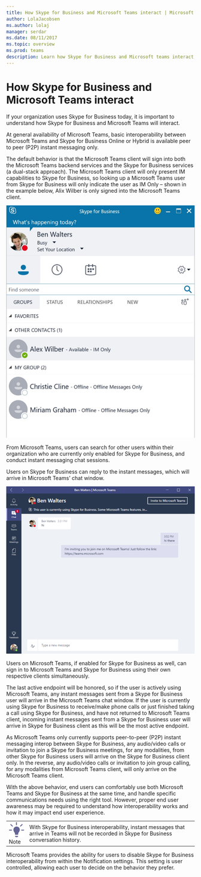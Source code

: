 ```yaml
---
title: How Skype for Business and Microsoft Teams interact | Microsoft Support
author: LolaJacobsen
ms.author: lolaj
manager: serdar
ms.date: 08/11/2017
ms.topic: overview
ms.prod: teams
description: Learn how Skype for Business and Microsoft teams interact, from chats to calls.
---
```


How Skype for Business and Microsoft Teams interact
===================================================

If your organization uses Skype for Business today, it is important to understand how Skype for Business and Microsoft Teams will interact.

At general availability of Microsoft Teams, basic interoperability between Microsoft Teams and Skype for Business Online or Hybrid is available peer to peer (P2P) instant messaging only.

The default behavior is that the Microsoft Teams client will sign into both the Microsoft Teams backend services and the Skype for Business services (a dual-stack approach). The Microsoft Teams client will only present IM capabilities to Skype for Business, so looking up a Microsoft Teams user from Skype for Business will only indicate the user as IM Only – shown in the example below, Alix Wilber is only signed into the Microsoft Teams client.

![](media/Understand_how_Skype_for_Business_and_Microsoft_Teams_interact_image1.png)

From Microsoft Teams, users can search for other users within their organization who are currently only enabled for Skype for Business, and conduct instant messaging chat sessions.

Users on Skype for Business can reply to the instant messages, which will arrive in Microsoft Teams’ chat window.

![](media/Understand_how_Skype_for_Business_and_Microsoft_Teams_interact_image2.png)

Users on Microsoft Teams, if enabled for Skype for Business as well, can sign in to Microsoft Teams and Skype for Business using their own respective clients simultaneously.

The last active endpoint will be honored, so if the user is actively using Microsoft Teams, any instant messages sent from a Skype for Business user will arrive in the Microsoft Teams chat window. If the user is currently using Skype for Business to receive/make phone calls or just finished taking a call using Skype for Business, and have not returned to Microsoft Teams client, incoming instant messages sent from a Skype for Business user will arrive in Skype for Business client as this will be the most active endpoint.

As Microsoft Teams only currently supports peer-to-peer (P2P) instant messaging interop between Skype for Business, any audio/video calls or invitation to join a Skype for Business meetings, for any modalities, from other Skype for Business users will arrive on the Skype for Business client only. In the reverse, any audio/video calls or invitation to join group calling, for any modalities from Microsoft Teams client, will only arrive on the Microsoft Teams client.

With the above behavior, end users can comfortably use both Microsoft Teams and Skype for Business at the same time, and handle specific communications needs using the right tool. However, proper end user awareness may be required to understand how interoperability works and how it may impact end user experience.


|  |  |
|---------|---------|
|![](media/Understand_how_Skype_for_Business_and_Microsoft_Teams_interact_image3.png)<br>Note</br>      |With Skype for Business interoperability, instant messages that arrive in Teams will not be recorded in Skype for Business conversation history.         |

Microsoft Teams provides the ability for users to disable Skype for Business interoperability from within the Notification settings. This setting is user controlled, allowing each user to decide on the behavior they prefer.

